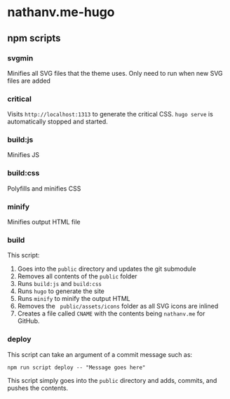 # nathanv.me-hugo

## npm scripts

### svgmin

Minifies all SVG files that the theme uses. Only need to run when new SVG files are added

### critical

Visits `http://localhost:1313` to generate the critical CSS. `hugo serve` is automatically stopped and started.

### build:js

Minifies JS

### build:css

Polyfills and minifies CSS

### minify

Minifies output HTML file

### build

This script:
1. Goes into the `public` directory and updates the git submodule
2. Removes all contents of the `public` folder
3. Runs `build:js` and `build:css`
4. Runs `hugo` to generate the site
5. Runs `minify` to minify the output HTML
6. Removes the ` public/assets/icons` folder as all SVG icons are inlined
7. Creates a file called `CNAME` with the contents being `nathanv.me` for GitHub.

### deploy

This script can take an argument of a commit message such as:

```
npm run script deploy -- "Message goes here"
```

This script simply goes into the `public` directory and adds, commits, and pushes the contents.

